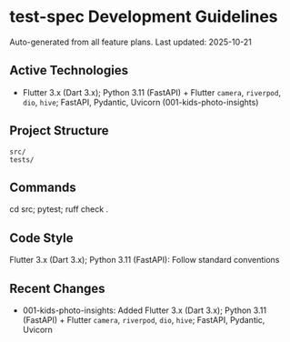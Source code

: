 ﻿# test-spec Development Guidelines

Auto-generated from all feature plans. Last updated: 2025-10-21

## Active Technologies
- Flutter 3.x (Dart 3.x); Python 3.11 (FastAPI) + Flutter `camera`, `riverpod`, `dio`, `hive`; FastAPI, Pydantic, Uvicorn (001-kids-photo-insights)

## Project Structure
```
src/
tests/
```

## Commands
cd src; pytest; ruff check .

## Code Style
Flutter 3.x (Dart 3.x); Python 3.11 (FastAPI): Follow standard conventions

## Recent Changes
- 001-kids-photo-insights: Added Flutter 3.x (Dart 3.x); Python 3.11 (FastAPI) + Flutter `camera`, `riverpod`, `dio`, `hive`; FastAPI, Pydantic, Uvicorn

<!-- MANUAL ADDITIONS START -->
<!-- MANUAL ADDITIONS END -->
